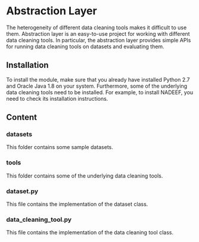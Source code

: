 # Abstraction Layer

The heterogeneity of different data cleaning tools makes it difficult to use them. Abstraction layer is an easy-to-use project for working with different data cleaning tools. In particular, the abstraction layer provides simple APIs for running data cleaning tools on datasets and evaluating them. 


## Installation
To install the module, make sure that you already have installed Python 2.7 and Oracle Java 1.8 on your system. Furthermore, some of the underlying data cleaning tools need to be installed. For example, to install NADEEF, you need to check its installation instructions.


## Content

### datasets

This folder contains some sample datasets.

### tools

This folder contains some of the underlying data cleaning tools.

### dataset.py

This file contains the implementation of the dataset class.

### data_cleaning_tool.py

This file contains the implementation of the data cleaning tool class.

